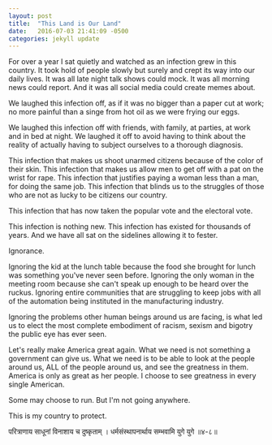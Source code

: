 ```yaml
---
layout: post
title:  "This Land is Our Land"
date:   2016-07-03 21:41:09 -0500
categories: jekyll update
---
```


For over a year I sat quietly and watched as an infection grew in this country.
It took hold of people slowly but surely and crept its way into our daily
lives. It was all late night talk shows could mock. It was all morning news
could report. And it was all social media could create memes about.

We laughed this infection off, as if it was no bigger than a paper cut at work; no
more painful than a singe from hot oil as we were frying our eggs.

We laughed this infection off with friends, with family, at parties, at work and in bed
at night. We laughed it off to avoid having to think about the reality of actually
having to subject ourselves to a thorough diagnosis.

This infection that makes us shoot unarmed citizens because of the color of their skin.
This infection that makes us allow men to get off with a pat on the wrist for rape.
This infection that justifies paying a woman less than a man, for doing the same job.
This infection that blinds us to the struggles of those who are not as lucky to be citizens
our country.

This infection that has now taken the popular vote and the electoral vote.

This infection is nothing new. This infection has existed for thousands of years.
And we have all sat on the sidelines allowing it to fester.

Ignorance.

Ignoring the kid at the lunch table because the food she brought for lunch was
something you've never seen before.
Ignoring the only woman in the meeting room because she can't speak up enough to
be heard over the ruckus.
Ignoring entire communities that are struggling to keep jobs with all of the
automation being instituted in the manufacturing industry.

Ignoring the problems other human beings around us are facing, is what led us to elect
the most complete embodiment of racism, sexism and bigotry the public eye has ever seen.

Let's really make America great again. What we need is not something a government can
give us. What we need is to be able to look at the people around us, ALL of the
people around us, and see the greatness in them. America is only as great as her people.
I choose to see greatness in every single American.

Some may choose to run. But I'm not going anywhere.

This is my country to protect.

परित्राणाय साधूनां विनाशाय च दुष्कृताम् ।
धर्मसंस्थापनार्थाय सम्भवामि युगे युगे ॥४-८॥
